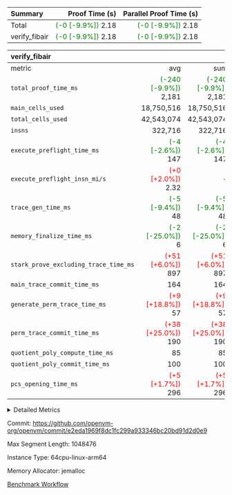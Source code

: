 | Summary | Proof Time (s) | Parallel Proof Time (s) |
|:---|---:|---:|
| Total | <span style='color: green'>(-0 [-9.9%])</span> 2.18 | <span style='color: green'>(-0 [-9.9%])</span> 2.18 |
| verify_fibair | <span style='color: green'>(-0 [-9.9%])</span> 2.18 | <span style='color: green'>(-0 [-9.9%])</span> 2.18 |


| verify_fibair |||||
|:---|---:|---:|---:|---:|
|metric|avg|sum|max|min|
| `total_proof_time_ms ` | <span style='color: green'>(-240 [-9.9%])</span> 2,181 | <span style='color: green'>(-240 [-9.9%])</span> 2,181 | <span style='color: green'>(-240 [-9.9%])</span> 2,181 | <span style='color: green'>(-240 [-9.9%])</span> 2,181 |
| `main_cells_used     ` |  18,750,516 |  18,750,516 |  18,750,516 |  18,750,516 |
| `total_cells_used    ` |  42,543,074 |  42,543,074 |  42,543,074 |  42,543,074 |
| `insns               ` |  322,716 |  322,716 |  322,716 |  322,716 |
| `execute_preflight_time_ms` | <span style='color: green'>(-4 [-2.6%])</span> 147 | <span style='color: green'>(-4 [-2.6%])</span> 147 | <span style='color: green'>(-4 [-2.6%])</span> 147 | <span style='color: green'>(-4 [-2.6%])</span> 147 |
| `execute_preflight_insn_mi/s` | <span style='color: red'>(+0 [+2.0%])</span> 2.32 | -          | <span style='color: red'>(+0 [+2.0%])</span> 2.32 | <span style='color: red'>(+0 [+2.0%])</span> 2.32 |
| `trace_gen_time_ms   ` | <span style='color: green'>(-5 [-9.4%])</span> 48 | <span style='color: green'>(-5 [-9.4%])</span> 48 | <span style='color: green'>(-5 [-9.4%])</span> 48 | <span style='color: green'>(-5 [-9.4%])</span> 48 |
| `memory_finalize_time_ms` | <span style='color: green'>(-2 [-25.0%])</span> 6 | <span style='color: green'>(-2 [-25.0%])</span> 6 | <span style='color: green'>(-2 [-25.0%])</span> 6 | <span style='color: green'>(-2 [-25.0%])</span> 6 |
| `stark_prove_excluding_trace_time_ms` | <span style='color: red'>(+51 [+6.0%])</span> 897 | <span style='color: red'>(+51 [+6.0%])</span> 897 | <span style='color: red'>(+51 [+6.0%])</span> 897 | <span style='color: red'>(+51 [+6.0%])</span> 897 |
| `main_trace_commit_time_ms` |  164 |  164 |  164 |  164 |
| `generate_perm_trace_time_ms` | <span style='color: red'>(+9 [+18.8%])</span> 57 | <span style='color: red'>(+9 [+18.8%])</span> 57 | <span style='color: red'>(+9 [+18.8%])</span> 57 | <span style='color: red'>(+9 [+18.8%])</span> 57 |
| `perm_trace_commit_time_ms` | <span style='color: red'>(+38 [+25.0%])</span> 190 | <span style='color: red'>(+38 [+25.0%])</span> 190 | <span style='color: red'>(+38 [+25.0%])</span> 190 | <span style='color: red'>(+38 [+25.0%])</span> 190 |
| `quotient_poly_compute_time_ms` |  85 |  85 |  85 |  85 |
| `quotient_poly_commit_time_ms` |  100 |  100 |  100 |  100 |
| `pcs_opening_time_ms ` | <span style='color: red'>(+5 [+1.7%])</span> 296 | <span style='color: red'>(+5 [+1.7%])</span> 296 | <span style='color: red'>(+5 [+1.7%])</span> 296 | <span style='color: red'>(+5 [+1.7%])</span> 296 |



<details>
<summary>Detailed Metrics</summary>

|  | verify_program_compile_ms | total_cells | stark_prove_excluding_trace_time_ms | quotient_poly_compute_time_ms | quotient_poly_commit_time_ms | perm_trace_commit_time_ms | pcs_opening_time_ms | main_trace_commit_time_ms | app proof_time_ms |
| --- | --- | --- | --- | --- | --- | --- | --- | --- |
|  | 7 | 65,536 | 36 | 1 | 6 | 0 | 20 | 7 | 2,181 | 

| air_name | rows | quotient_deg | main_cols | interactions | constraints | cells |
| --- | --- | --- | --- | --- | --- | --- |
| AccessAdapterAir<2> |  | 2 |  | 5 | 12 |  | 
| AccessAdapterAir<4> |  | 2 |  | 5 | 12 |  | 
| AccessAdapterAir<8> |  | 2 |  | 5 | 12 |  | 
| FibonacciAir | 32,768 | 1 | 2 |  | 5 | 65,536 | 
| FriReducedOpeningAir |  | 2 |  | 39 | 71 |  | 
| JalRangeCheckAir |  | 2 |  | 9 | 14 |  | 
| NativePoseidon2Air<BabyBearParameters>, 1> |  | 2 |  | 136 | 572 |  | 
| PhantomAir |  | 2 |  | 3 | 5 |  | 
| ProgramAir |  | 1 |  | 1 | 4 |  | 
| VariableRangeCheckerAir |  | 1 |  | 1 | 4 |  | 
| VmAirWrapper<AluNativeAdapterAir, FieldArithmeticCoreAir> |  | 2 |  | 15 | 27 |  | 
| VmAirWrapper<BranchNativeAdapterAir, BranchEqualCoreAir<1> |  | 2 |  | 11 | 25 |  | 
| VmAirWrapper<NativeAdapterAir<2, 0>, PublicValuesCoreAir> |  | 2 |  | 11 | 29 |  | 
| VmAirWrapper<NativeLoadStoreAdapterAir<1>, NativeLoadStoreCoreAir<1> |  | 2 |  | 15 | 20 |  | 
| VmAirWrapper<NativeLoadStoreAdapterAir<4>, NativeLoadStoreCoreAir<4> |  | 2 |  | 15 | 20 |  | 
| VmAirWrapper<NativeVectorizedAdapterAir<4>, FieldExtensionCoreAir> |  | 2 |  | 15 | 27 |  | 
| VmConnectorAir |  | 2 |  | 5 | 11 |  | 
| VolatileBoundaryAir |  | 2 |  | 7 | 19 |  | 

| group | trace_gen_time_ms | total_proof_time_ms | total_cells_used | total_cells | system_trace_gen_time_ms | stark_prove_excluding_trace_time_ms | single_trace_gen_time_ms | quotient_poly_compute_time_ms | quotient_poly_commit_time_ms | perm_trace_commit_time_ms | pcs_opening_time_ms | memory_finalize_time_ms | main_trace_commit_time_ms | main_cells_used | insns | generate_perm_trace_time_ms | fri.log_blowup | execute_preflight_time_ms | execute_preflight_insn_mi/s |
| --- | --- | --- | --- | --- | --- | --- | --- | --- | --- | --- | --- | --- | --- | --- | --- | --- | --- | --- | --- |
| verify_fibair | 48 | 2,181 | 42,543,074 | 62,474,410 | 47 | 897 | 0 | 85 | 100 | 190 | 296 | 6 | 164 | 18,750,516 | 322,716 | 57 | 1 | 147 | 2.32 | 

| group | air_name | rows | prep_cols | perm_cols | main_cols | cells |
| --- | --- | --- | --- | --- | --- | --- |
| verify_fibair | AccessAdapterAir<2> | 131,072 |  | 16 | 11 | 3,538,944 | 
| verify_fibair | AccessAdapterAir<4> | 65,536 |  | 16 | 13 | 1,900,544 | 
| verify_fibair | AccessAdapterAir<8> | 128 |  | 16 | 17 | 4,224 | 
| verify_fibair | FriReducedOpeningAir | 2,048 |  | 84 | 27 | 227,328 | 
| verify_fibair | JalRangeCheckAir | 32,768 |  | 28 | 12 | 1,310,720 | 
| verify_fibair | NativePoseidon2Air<BabyBearParameters>, 1> | 32,768 |  | 312 | 398 | 23,265,280 | 
| verify_fibair | PhantomAir | 16,384 |  | 12 | 6 | 294,912 | 
| verify_fibair | ProgramAir | 8,192 |  | 8 | 10 | 147,456 | 
| verify_fibair | VariableRangeCheckerAir | 262,144 | 2 | 8 | 1 | 2,359,296 | 
| verify_fibair | VmAirWrapper<AluNativeAdapterAir, FieldArithmeticCoreAir> | 262,144 |  | 36 | 29 | 17,039,360 | 
| verify_fibair | VmAirWrapper<BranchNativeAdapterAir, BranchEqualCoreAir<1> | 32,768 |  | 28 | 23 | 1,671,168 | 
| verify_fibair | VmAirWrapper<NativeLoadStoreAdapterAir<1>, NativeLoadStoreCoreAir<1> | 65,536 |  | 40 | 21 | 3,997,696 | 
| verify_fibair | VmAirWrapper<NativeLoadStoreAdapterAir<4>, NativeLoadStoreCoreAir<4> | 32,768 |  | 40 | 27 | 2,195,456 | 
| verify_fibair | VmAirWrapper<NativeVectorizedAdapterAir<4>, FieldExtensionCoreAir> | 32,768 |  | 36 | 38 | 2,424,832 | 
| verify_fibair | VmConnectorAir | 2 | 1 | 16 | 5 | 42 | 
| verify_fibair | VolatileBoundaryAir | 65,536 |  | 20 | 12 | 2,097,152 | 

| group | trace_height_constraint | weighted_sum | threshold |
| --- | --- | --- | --- |
| verify_fibair | 0 | 1,085,444 | 2,013,265,921 | 
| verify_fibair | 1 | 5,411,200 | 2,013,265,921 | 
| verify_fibair | 2 | 542,722 | 2,013,265,921 | 
| verify_fibair | 3 | 5,476,612 | 2,013,265,921 | 
| verify_fibair | 4 | 65,536 | 2,013,265,921 | 
| verify_fibair | 5 | 12,851,850 | 2,013,265,921 | 

| trace_height_constraint | threshold |
| --- | --- |
| 0 | 2,013,265,921 | 

</details>


Commit: https://github.com/openvm-org/openvm/commit/e2eda1969f8dc1fc299a933346bc20bd91d2d0e9

Max Segment Length: 1048476

Instance Type: 64cpu-linux-arm64

Memory Allocator: jemalloc

[Benchmark Workflow](https://github.com/openvm-org/openvm/actions/runs/16919989696)
